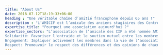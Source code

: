```yaml
---
title: "About Us"
date: 2018-07-12T18:19:33+06:00
heading : "Une véritable chaîne d’amitié francophone depuis 65 ans !"
description : "L’AMICIF est l’amicale des anciens stagiaires des Centres Internationaux Francophones (CIF) des Lions Clubs de France. Créée dans les années 1960, elle rassemble aujourd’hui un réseau de plus de 11 000 membres à travers le monde. Nommée AMICIF lors du 50e anniversaire des CIF en 2008 à Strasbourg, elle vise à faire vivre le réseau et entretenir l’amitié francophone née chaque été aux quatre coins de la France. "
expertise_title: "Pourquoi une association aujourd'hui ?"
expertise_sectors: "L’association de l’amicale des CIF a été nommée AMICIF lors du 50ème anniversaire des CIF à Strasbourg, en 2008. Son objectif est d’animer le réseau des anciens et entretenir la flamme d’amitié francophone ravivée chaque été en juillet aux quatre coins de France.Cette association est la nôtre, anciens stagiaires aux quatre coins du monde ! Les membres fondateurs de l’association (BDA et Conseil d’Administration) ont à coeur de poursuivre les actions portées depuis toujours par l’AMICIF et la dynamique de notre belle communauté, toujours dans un esprit d’amitié francophone.
Solidarité: Favoriser l'entraide et le soutien mutuel entre les membres.
Engagement: Impliquer activement les membres dans la vie de l'association.
Respect: Promouvoir le respect des différences et des opinions de chacun."
---
```

